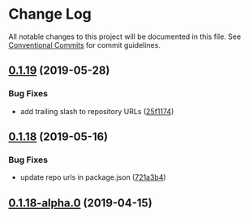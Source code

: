 # Change Log

All notable changes to this project will be documented in this file.
See [Conventional Commits](https://conventionalcommits.org) for commit guidelines.

## [0.1.19](https://github.com/datacamp-engineering/design-system/tree/master/packages/stylesheets/progress-bar/compare/@datacamp/waffles-progress-bar@0.1.18...@datacamp/waffles-progress-bar@0.1.19) (2019-05-28)


### Bug Fixes

* add trailing slash to repository URLs ([25f1174](https://github.com/datacamp-engineering/design-system/tree/master/packages/stylesheets/progress-bar/commit/25f1174))





## [0.1.18](https://github.com/datacamp-engineering/design-system/tree/master/packages/stylesheets/progress-bar/compare/@datacamp/waffles-progress-bar@0.1.18-alpha.0...@datacamp/waffles-progress-bar@0.1.18) (2019-05-16)


### Bug Fixes

* update repo urls in package.json ([721a3b4](https://github.com/datacamp-engineering/design-system/tree/master/packages/stylesheets/progress-bar/commit/721a3b4))





## [0.1.18-alpha.0](https://github.com/datacamp/design-system/compare/@datacamp/waffles-progress-bar@0.1.18-alpha.0...@datacamp/waffles-progress-bar@0.1.18-alpha.0) (2019-04-15)
